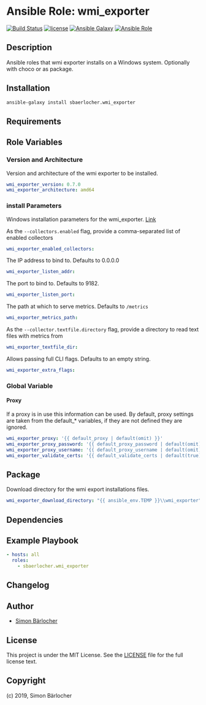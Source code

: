 # Ansible Role: wmi_exporter

[![Build Status](https://img.shields.io/travis/sbaerlocher/ansible.wmi_exporter.svg?branch=master&style=popout-square)](https://travis-ci.org/sbaerlocher/ansible.wmi_exporter) [![license](https://img.shields.io/github/license/mashape/apistatus.svg?style=popout-square)](https://sbaerlo.ch/licence) [![Ansible Galaxy](http://img.shields.io/badge/ansible--galaxy-wmi_exporter-blue.svg?style=popout-square)](https://galaxy.ansible.com/sbaerlocher/wmi_exporter) [![Ansible Role](https://img.shields.io/ansible/role/d/id.svg?style=popout-square)](https://galaxy.ansible.com/sbaerlocher/wmi_exporter)

## Description

Ansible roles that wmi exporter installs on a Windows system. Optionally with choco or as package.

## Installation

```bash
ansible-galaxy install sbaerlocher.wmi_exporter
```

## Requirements

## Role Variables

### Version and Architecture

Version and architecture of the wmi exporter to be installed.

```yml
wmi_exporter_version: 0.7.0
wmi_exporter_architecture: amd64
```

### install Parameters

Windows installation parameters for the wmi_exporter. [Link](https://github.com/martinlindhe/wmi_exporter#installation)

As the `--collectors.enabled` flag, provide a comma-separated list of enabled collectors

```yml
wmi_exporter_enabled_collectors:
```

The IP address to bind to. Defaults to 0.0.0.0

```yml
wmi_exporter_listen_addr:
```

The port to bind to. Defaults to 9182.

```yml
wmi_exporter_listen_port:
```

The path at which to serve metrics. Defaults to `/metrics`

```yml
wmi_exporter_metrics_path:
```

As the `--collector.textfile.directory` flag, provide a directory to read text files with metrics from

```yml
wmi_exporter_textfile_dir:
```

Allows passing full CLI flags. Defaults to an empty string.

```yml
wmi_exporter_extra_flags:
```

### Global Variable

#### Proxy

If a proxy is in use this information can be used. By default, proxy settings are taken from the default\_\* variables, if they are not defined they are ignored.

```yml
wmi_exporter_proxy: '{{ default_proxy | default(omit) }}'
wmi_exporter_proxy_password: '{{ default_proxy_password | default(omit) }}'
wmi_exporter_proxy_username: '{{ default_proxy_username | default(omit) }}'
wmi_exporter_validate_certs: '{{ default_validate_certs | default(true) }}'
```

## Package

Download directory for the wmi export installations files.

```yml
wmi_exporter_download_directory: "{{ ansible_env.TEMP }}\\wmi_exporter"
```

## Dependencies

## Example Playbook

```yml
- hosts: all
  roles:
    - sbaerlocher.wmi_exporter
```

## Changelog

## Author

- [Simon Bärlocher](https://sbaerlocher.ch)

## License

This project is under the MIT License. See the [LICENSE](https://sbaerlo.ch/licence) file for the full license text.

## Copyright

(c) 2019, Simon Bärlocher
